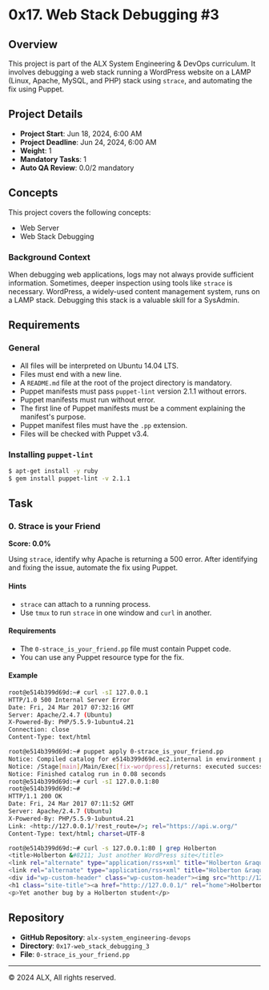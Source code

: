 # 0x17. Web Stack Debugging #3

## Overview
This project is part of the ALX System Engineering & DevOps curriculum. It involves debugging a web stack running a WordPress website on a LAMP (Linux, Apache, MySQL, and PHP) stack using `strace`, and automating the fix using Puppet.

## Project Details
- **Project Start**: Jun 18, 2024, 6:00 AM
- **Project Deadline**: Jun 24, 2024, 6:00 AM
- **Weight**: 1
- **Mandatory Tasks**: 1
- **Auto QA Review**: 0.0/2 mandatory

## Concepts
This project covers the following concepts:
- Web Server
- Web Stack Debugging

### Background Context
When debugging web applications, logs may not always provide sufficient information. Sometimes, deeper inspection using tools like `strace` is necessary. WordPress, a widely-used content management system, runs on a LAMP stack. Debugging this stack is a valuable skill for a SysAdmin.

## Requirements
### General
- All files will be interpreted on Ubuntu 14.04 LTS.
- Files must end with a new line.
- A `README.md` file at the root of the project directory is mandatory.
- Puppet manifests must pass `puppet-lint` version 2.1.1 without errors.
- Puppet manifests must run without error.
- The first line of Puppet manifests must be a comment explaining the manifest's purpose.
- Puppet manifest files must have the `.pp` extension.
- Files will be checked with Puppet v3.4.

### Installing `puppet-lint`
```bash
$ apt-get install -y ruby
$ gem install puppet-lint -v 2.1.1
```

## Task
### 0. Strace is your Friend
**Score: 0.0%**

Using `strace`, identify why Apache is returning a 500 error. After identifying and fixing the issue, automate the fix using Puppet.

#### Hints
- `strace` can attach to a running process.
- Use `tmux` to run `strace` in one window and `curl` in another.

#### Requirements
- The `0-strace_is_your_friend.pp` file must contain Puppet code.
- You can use any Puppet resource type for the fix.

#### Example
```bash
root@e514b399d69d:~# curl -sI 127.0.0.1
HTTP/1.0 500 Internal Server Error
Date: Fri, 24 Mar 2017 07:32:16 GMT
Server: Apache/2.4.7 (Ubuntu)
X-Powered-By: PHP/5.5.9-1ubuntu4.21
Connection: close
Content-Type: text/html

root@e514b399d69d:~# puppet apply 0-strace_is_your_friend.pp
Notice: Compiled catalog for e514b399d69d.ec2.internal in environment production in 0.02 seconds
Notice: /Stage[main]/Main/Exec[fix-wordpress]/returns: executed successfully
Notice: Finished catalog run in 0.08 seconds
root@e514b399d69d:~# curl -sI 127.0.0.1:80
root@e514b399d69d:~#
HTTP/1.1 200 OK
Date: Fri, 24 Mar 2017 07:11:52 GMT
Server: Apache/2.4.7 (Ubuntu)
X-Powered-By: PHP/5.5.9-1ubuntu4.21
Link: <http://127.0.0.1/?rest_route=/>; rel="https://api.w.org/"
Content-Type: text/html; charset=UTF-8

root@e514b399d69d:~# curl -s 127.0.0.1:80 | grep Holberton
<title>Holberton &#8211; Just another WordPress site</title>
<link rel="alternate" type="application/rss+xml" title="Holberton &raquo; Feed" href="http://127.0.0.1/?feed=rss2" />
<link rel="alternate" type="application/rss+xml" title="Holberton &raquo; Comments Feed" href="http://127.0.0.1/?feed=comments-rss2" />
<div id="wp-custom-header" class="wp-custom-header"><img src="http://127.0.0.1/wp-content/themes/twentyseventeen/assets/images/header.jpg" width="2000" height="1200" alt="Holberton" /></div>
<h1 class="site-title"><a href="http://127.0.0.1/" rel="home">Holberton</a></h1>
<p>Yet another bug by a Holberton student</p>
```

## Repository
- **GitHub Repository**: `alx-system_engineering-devops`
- **Directory**: `0x17-web_stack_debugging_3`
- **File**: `0-strace_is_your_friend.pp`

---

© 2024 ALX, All rights reserved.